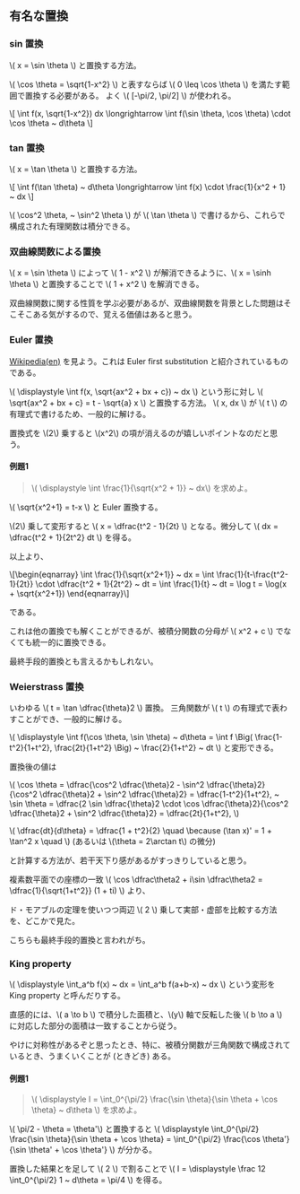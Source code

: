 ## 有名な置換

### sin 置換

\\( x = \sin \theta \\) と置換する方法。

\\( \cos \theta = \sqrt{1-x^2} \\) と表すならば \\( 0 \leq \cos \theta \\) を満たす範囲で置換する必要がある。
よく \\( [-\pi/2, \pi/2] \\) が使われる。

\\[
    \int f(x, \sqrt{1-x^2}) dx \longrightarrow \int f(\sin \theta, \cos \theta) \cdot \cos \theta ~ d\theta
\\]



### tan 置換

\\( x = \tan \theta \\) と置換する方法。

\\[
    \int f(\tan \theta) ~ d\theta \longrightarrow \int f(x) \cdot \frac{1}{x^2 + 1} ~ dx
\\]


\\( \cos^2 \theta, ~ \sin^2 \theta \\) が \\( \tan \theta \\) で書けるから、これらで構成された有理関数は積分できる。



### 双曲線関数による置換

\\( x = \sin \theta \\) によって \\( 1 - x^2 \\) が解消できるように、\\( x = \sinh \theta \\) と置換することで \\( 1 + x^2 \\) を解消できる。

双曲線関数に関する性質を学ぶ必要があるが、双曲線関数を背景とした問題はそこそこある気がするので、覚える価値はあると思う。



### Euler 置換

[Wikipedia(en)](https://en.wikipedia.org/wiki/Euler_substitution) を見よう。これは Euler first substitution と紹介されているものである。 

\\( \displaystyle \int f(x, \sqrt{ax^2 + bx + c}) ~ dx \\) という形に対し \\( \sqrt{ax^2 + bx + c} = t - \sqrt{a} x \\) と置換する方法。
\\( x, dx \\) が \\( t \\) の有理式で書けるため、一般的に解ける。

置換式を \\(2\\) 乗すると \\(x^2\\) の項が消えるのが嬉しいポイントなのだと思う。



#### 例題1

> \\( \displaystyle \int \frac{1}{\sqrt{x^2 + 1}} ~ dx\\) を求めよ。

\\( \sqrt{x^2+1} = t-x \\) と Euler 置換する。

\\(2\\) 乗して変形すると \\( x = \dfrac{t^2 - 1}{2t} \\) となる。微分して \\( dx = \dfrac{t^2 + 1}{2t^2} dt \\) を得る。

以上より、

\\[\begin{eqnarray}
    \int \frac{1}{\sqrt{x^2+1}} ~ dx
        = \int \frac{1}{t-\frac{t^2-1}{2t}} \cdot \dfrac{t^2 + 1}{2t^2} ~ dt
        = \int \frac{1}{t} ~ dt
        = \log t
        = \log(x + \sqrt{x^2+1})
\end{eqnarray}\\]

である。

これは他の置換でも解くことができるが、被積分関数の分母が \\( x^2 + c \\) でなくても統一的に置換できる。

最終手段的置換とも言えるかもしれない。


### Weierstrass 置換

いわゆる \\( t = \tan \dfrac{\theta}2 \\) 置換。
三角関数が \\( t \\) の有理式で表わすことができ、一般的に解ける。

\\( \displaystyle \int f(\cos \theta, \sin \theta) ~ d\theta = \int f \Big( \frac{1-t^2}{1+t^2}, \frac{2t}{1+t^2} \Big) ~ \frac{2}{1+t^2} ~ dt \\) と変形できる。

置換後の値は

\\( \cos \theta = \dfrac{\cos^2 \dfrac{\theta}2 - \sin^2 \dfrac{\theta}2}{\cos^2 \dfrac{\theta}2 + \sin^2 \dfrac{\theta}2} = \dfrac{1-t^2}{1+t^2}, ~ \sin \theta = \dfrac{2 \sin \dfrac{\theta}2 \cdot \cos \dfrac{\theta}2}{\cos^2 \dfrac{\theta}2 + \sin^2 \dfrac{\theta}2} = \dfrac{2t}{1+t^2}, \\)

\\( \dfrac{dt}{d\theta} = \dfrac{1 + t^2}{2} \quad \because (\tan x)' = 1 + \tan^2 x \quad \\) (あるいは \\(\theta = 2\arctan t\\) の微分)

と計算する方法が、若干天下り感があるがすっきりしていると思う。

複素数平面での座標の一致 \\( \cos \dfrac\theta2 + i\sin \dfrac\theta2 = \dfrac{1}{\sqrt{1+t^2}} (1 + ti) \\) より、

ド・モアブルの定理を使いつつ両辺 \\( 2 \\) 乗して実部・虚部を比較する方法を、どこかで見た。

こちらも最終手段的置換と言われがち。



### King property

\\( \displaystyle \int_a^b f(x) ~ dx = \int_a^b f(a+b-x) ~ dx \\) という変形を King property と呼んだりする。

直感的には、\\( a \to b \\) で積分した面積と、\\(y\\) 軸で反転した後 \\( b \to a \\) に対応した部分の面積は一致することから従う。

やけに対称性があるぞと思ったとき、特に、被積分関数が三角関数で構成されているとき、うまくいくことが (ときどき) ある。

#### 例題1

> \\( \displaystyle I = \int_0^{\pi/2} \frac{\sin \theta}{\sin \theta + \cos \theta} ~ d\theta \\) を求めよ。

\\( \pi/2 - \theta = \theta'\\) と置換すると
\\( \displaystyle \int_0^{\pi/2} \frac{\sin \theta}{\sin \theta + \cos \theta} = \int_0^{\pi/2} \frac{\cos \theta'}{\sin \theta' + \cos \theta'} \\) が分かる。

置換した結果とを足して \\( 2 \\) で割ることで \\( I = \displaystyle \frac 12 \int_0^{\pi/2} 1 ~ d\theta = \pi/4 \\) を得る。
